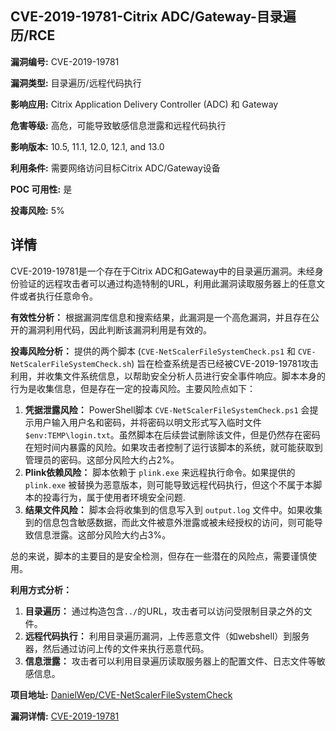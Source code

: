 ## CVE-2019-19781-Citrix ADC/Gateway-目录遍历/RCE

**漏洞编号:** CVE-2019-19781

**漏洞类型:** 目录遍历/远程代码执行

**影响应用:** Citrix Application Delivery Controller (ADC) 和 Gateway

**危害等级:** 高危，可能导致敏感信息泄露和远程代码执行

**影响版本:** 10.5, 11.1, 12.0, 12.1, and 13.0

**利用条件:** 需要网络访问目标Citrix ADC/Gateway设备

**POC 可用性:** 是

**投毒风险:** 5%

## 详情

CVE-2019-19781是一个存在于Citrix ADC和Gateway中的目录遍历漏洞。未经身份验证的远程攻击者可以通过构造特制的URL，利用此漏洞读取服务器上的任意文件或者执行任意命令。 

**有效性分析：**
根据漏洞库信息和搜索结果，此漏洞是一个高危漏洞，并且存在公开的漏洞利用代码，因此判断该漏洞利用是有效的。

**投毒风险分析：**
提供的两个脚本 (`CVE-NetScalerFileSystemCheck.ps1` 和 `CVE-NetScalerFileSystemCheck.sh`) 旨在检查系统是否已经被CVE-2019-19781攻击利用，并收集文件系统信息，以帮助安全分析人员进行安全事件响应。脚本本身的行为是收集信息，但是存在一定的投毒风险。主要风险点如下：

1.  **凭据泄露风险：** PowerShell脚本 `CVE-NetScalerFileSystemCheck.ps1` 会提示用户输入用户名和密码，并将密码以明文形式写入临时文件 `$env:TEMP\login.txt`。虽然脚本在后续尝试删除该文件，但是仍然存在密码在短时间内暴露的风险。如果攻击者控制了运行该脚本的系统，就可能获取到管理员的密码。这部分风险大约占2%。
2.  **Plink依赖风险：** 脚本依赖于 `plink.exe` 来远程执行命令。如果提供的 `plink.exe` 被替换为恶意版本，则可能导致远程代码执行，但这个不属于本脚本的投毒行为，属于使用者环境安全问题.
3.  **结果文件风险：** 脚本会将收集到的信息写入到 `output.log` 文件中。如果收集到的信息包含敏感数据，而此文件被意外泄露或被未经授权的访问，则可能导致信息泄露。这部分风险大约占3%。

总的来说，脚本的主要目的是安全检测，但存在一些潜在的风险点，需要谨慎使用。

**利用方式分析：**
1.  **目录遍历：** 通过构造包含`../`的URL，攻击者可以访问受限制目录之外的文件。
2.  **远程代码执行：** 利用目录遍历漏洞，上传恶意文件（如webshell）到服务器，然后通过访问上传的文件来执行恶意代码。
3.  **信息泄露：** 攻击者可以利用目录遍历读取服务器上的配置文件、日志文件等敏感信息。

**项目地址:** [DanielWep/CVE-NetScalerFileSystemCheck](https://github.com/DanielWep/CVE-NetScalerFileSystemCheck)

**漏洞详情:** [CVE-2019-19781](https://nvd.nist.gov/vuln/detail/CVE-2019-19781)